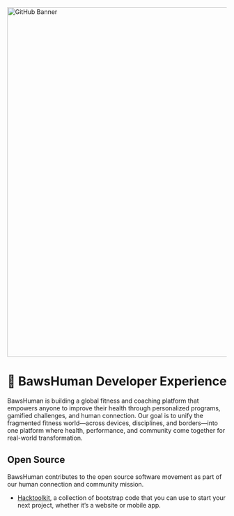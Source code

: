 <img width="800" alt="GitHub Banner" src="https://github.com/user-attachments/assets/675f4f40-c5b7-429d-8654-c18376774128" />

# 💪 BawsHuman Developer Experience 

BawsHuman is building a global fitness and coaching platform that empowers anyone to improve their health through personalized programs, gamified challenges, and human connection. Our goal is to unify the fragmented fitness world—across devices, disciplines, and borders—into one platform where health, performance, and community come together for real-world transformation.

## Open Source

BawsHuman contributes to the open source software movement as part of our human connection and community mission.

* [Hacktoolkit](https://github.com/hacktoolkit), a collection of bootstrap code that you can use to start your next project, whether it’s a website or mobile app.
